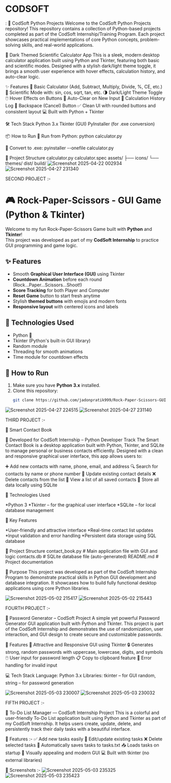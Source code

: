 # CODSOFT
:  🔹 CodSoft Python Projects Welcome to the CodSoft Python Projects repository! This repository contains a collection of Python-based projects completed as part of the CodSoft Internship/Training Program. Each project showcases practical implementations of core Python concepts, problem-solving skills, and real-world applications.

🧮 Dark Themed Scientific Calculator App
This is a sleek, modern desktop calculator application built using Python and Tkinter, featuring both basic and scientific modes. Designed with a stylish dark/light theme toggle, it brings a smooth user experience with hover effects, calculation history, and auto-clear logic.

✨ Features
🔢 Basic Calculator (Add, Subtract, Multiply, Divide, %, CE, etc.)
🧪 Scientific Mode with:
sin, cos, sqrt, tan, etc.
🌗 Dark/Light Theme Toggle
🖱️ Hover Effects on Buttons
🧠 Auto-Clear on New Input
📜 Calculation History Log
🔁 Backspace (Cancel) Button
✅ Clean UI with rounded buttons and consistent layout
💻 Built with Python + Tkinter

🛠️ Tech Stack
Python 3.x
Tkinter (GUI)
PyInstaller (for .exe conversion)

📦 How to Run
🔧 Run from Python:
python calculator.py

💾 Convert to .exe:
pyinstaller --onefile calculator.py

📁 Project Structure
calculator.py
calculator.spec
assets/
 ├── icons/
 └── themes/
dist/
build/
![Screenshot 2025-04-22 002934](https://github.com/user-attachments/assets/5c21811f-c58e-4259-8244-1993b9fb3991)
![Screenshot 2025-04-27 231340](https://github.com/user-attachments/assets/b2ff71b4-b4a8-4b9e-aee2-4bbc13b08031)



SECOND PROJECT :-

# 🎮 Rock-Paper-Scissors - GUI Game (Python & Tkinter)

Welcome to my fun Rock-Paper-Scissors Game built with **Python** and **Tkinter**!  
This project was developed as part of my **CodSoft Internship** to practice GUI programming and game logic.

## ✨ Features

- Smooth **Graphical User Interface (GUI)** using Tkinter
- **Countdown Animation** before each round (Rock...Paper...Scissors...Shoot!)
- **Score Tracking** for both Player and Computer
- **Reset Game** button to start fresh anytime
- Stylish **themed buttons** with emojis and modern fonts
- **Responsive layout** with centered icons and labels

## 🚀 Technologies Used

- Python 🐍
- Tkinter (Python's built-in GUI library)
- Random module
- Threading for smooth animations
- Time module for countdown effects

## 🎯 How to Run

1. Make sure you have **Python 3.x** installed.
2. Clone this repository:
   ```bash
   git clone https://github.com/jadonpratik999/Rock-Paper-Scissors-GUI-Game-Python.git
![Screenshot 2025-04-27 224515](https://github.com/user-attachments/assets/3e5520a4-7c3e-4911-9252-b0e309ba9058)
![Screenshot 2025-04-27 231140](https://github.com/user-attachments/assets/96fb25b6-52ee-4e6a-9d3b-67fbec54f7ed)


THIRD PROJECT :-

📒 Smart Contact Book

🔹 Developed for CodSoft Internship – Python Developer Track
The Smart Contact Book is a desktop application built with Python, Tkinter, and SQLite to manage personal or business contacts efficiently. Designed with a clean and responsive graphical user interface, this app allows users to:

➕ Add new contacts with name, phone, email, and address
🔍 Search for contacts by name or phone number
📝 Update existing contact details
❌ Delete contacts from the list
📃 View a list of all saved contacts
💾 Store all data locally using SQLite

🚀 Technologies Used

*Python 3
*Tkinter – for the graphical user interface
*SQLite – for local database management

🎯 Key Features

*User-friendly and attractive interface
*Real-time contact list updates
*Input validation and error handling
*Persistent data storage using SQL database

🧩 Project Structure
contact_book.py       # Main application file with GUI and logic
contacts.db           # SQLite database file (auto-generated)
README.md             # Project documentation

📌 Purpose
This project was developed as part of the CodSoft Internship Program to demonstrate practical skills in Python GUI development and database integration. It showcases how to build fully functional desktop applications using core Python libraries.

![Screenshot 2025-05-02 215417](https://github.com/user-attachments/assets/a911fdba-c33a-45f7-b7c7-d52af5e2be71)
![Screenshot 2025-05-02 215443](https://github.com/user-attachments/assets/dc09af7d-d9af-430c-8892-3a477e6a67ab)

FOURTH PROJECT :-

🔐 Password Generator – CodSoft Project
A simple yet powerful Password Generator GUI application built with Python and Tkinter. This project is part of the CodSoft Internship and demonstrates the use of randomization, user interaction, and GUI design to create secure and customizable passwords.

🧰 Features
🎨 Attractive and Responsive GUI using Tkinter
🔒 Generates strong, random passwords with uppercase, lowercase, digits, and symbols
🖱️ User input for password length
📋 Copy to clipboard feature
🚨 Error handling for invalid input

💻 Tech Stack
Language: Python 3.x
Libraries:
tkinter – for GUI
random, string – for password generation

![Screenshot 2025-05-03 230007](https://github.com/user-attachments/assets/4b8a83ba-3574-4a5a-b880-eb572904039a)
![Screenshot 2025-05-03 230032](https://github.com/user-attachments/assets/ccbfdada-302a-4ae7-b6b5-1005f3cdb0b8)

FIFTH PROJECT :-

📝 To-Do List Manager — CodSoft Internship Project
This is a colorful and user-friendly To-Do List application built using Python and Tkinter as part of my CodSoft Internship. It helps users create, update, delete, and persistently track their daily tasks with a beautiful interface.

🚀 Features :-
✅ Add new tasks easily
📝 Edit/update existing tasks
❌ Delete selected tasks
💾 Automatically saves tasks to tasks.txt
📥 Loads tasks on startup
🎨 Visually appealing and modern GUI
💻 Built with tkinter (no external libraries)

📸 Screenshots :-
![Screenshot 2025-05-03 235325](https://github.com/user-attachments/assets/1a1eb0a9-408b-4bb6-9928-7a8dbb98b360)
![Screenshot 2025-05-03 235423](https://github.com/user-attachments/assets/5a2bb032-452c-42ec-8895-2ee1254161f1)









